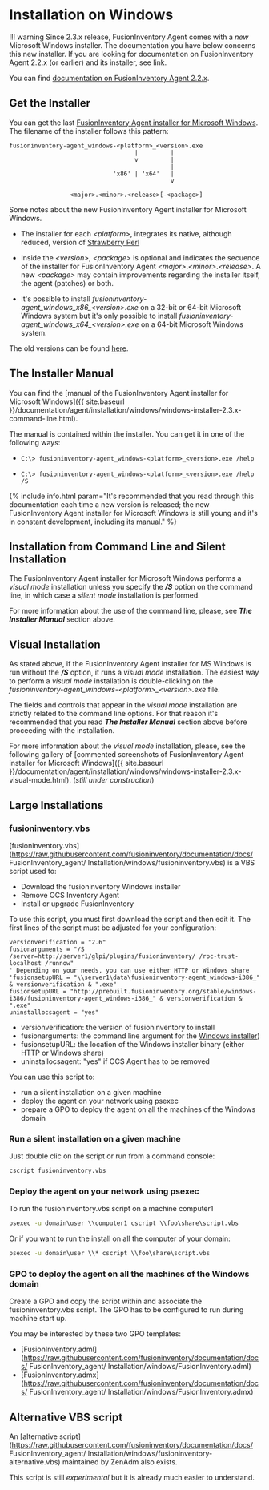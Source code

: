 # Installation on Windows

!!! warning
    Since 2.3.x release, FusionInventory Agent comes with a *new* Microsoft Windows installer. The documentation you have below concerns this new installer. If you are looking for documentation on FusionInventory Agent 2.2.x (or earlier) and its installer, see link.

You can find [documentation on FusionInventory Agent 2.2.x](archive/windows_before_2.3.0.md).


## Get the Installer



You can get the last [FusionInventory Agent installer for Microsoft Windows](https://github.com/fusioninventory/fusioninventory-agent/releases). The filename of the installer follows this pattern:



    fusioninventory-agent_windows-<platform>_<version>.exe
                                       |         |
                                       v         |
                                                 |
                                 'x86' | 'x64'   |
                                                 v
                                                  
                     <major>.<minor>.<release>[-<package>]



Some notes about the new FusionInventory Agent installer for Microsoft Windows.



* The installer for each *\<platform>*, integrates its native, although reduced, version of [Strawberry Perl](http://strawberryperl.com/ "http://strawberryperl.com/")



* Inside the *\<version>*, *\<package>* is optional and indicates the secuence of the installer for FusionInventory Agent *\<major>*.*\<minor>*.*\<release>*. A new *\<package>* may contain improvements regarding the installer itself, the agent (patches) or both.



* It's possible to install *fusioninventory-agent_windows_x86_\<version>.exe* on a 32-bit or 64-bit Microsoft Windows system but it's only possible to install *fusioninventory-agent_windows_x64_\<version>.exe* on a 64-bit Microsoft Windows system.


The old versions can be found [here](http://forge.fusioninventory.org/projects/fusioninventory-agent-windows-installer/files "http://forge.fusioninventory.org/projects/fusioninventory-agent-windows-installer/files").


## The Installer Manual



You can find the [manual of the FusionInventory Agent installer for Microsoft Windows]({{ site.baseurl }}/documentation/agent/installation/windows/windows-installer-2.3.x-command-line.html).



The manual is contained within the installer. You can get it in one of the following ways:



* `C:\> fusioninventory-agent_windows-<platform>_<version>.exe /help`


* `C:\> fusioninventory-agent_windows-<platform>_<version>.exe /help /S`


{% include info.html param="It's recommended that you read through this documentation each time a new version is released; the new FusionInventory Agent installer for Microsoft Windows is still young and it's in constant development, including its manual." %}


## Installation from Command Line and Silent Installation



The FusionInventory Agent installer for Microsoft Windows performs a *visual mode* installation unless you specify the ***/S*** option on the command line, in which case a *silent mode* installation is performed.



For more information about the use of the command line, please, see ***The Installer Manual*** section above.



## Visual Installation



As stated above, if the FusionInventory Agent installer for MS Windows is run without the ***/S*** option, it runs a *visual mode* installation. The easiest way to perform a *visual mode* installation is double-clicking on the *fusioninventory-agent_windows-\<platform>_\<version>.exe* file.



The fields and controls that appear in the *visual mode* installation are strictly related to the command line options. For that reason it's recommended that you read ***The Installer Manual*** section above before proceeding with the installation.



For more information about the *visual mode* installation, please, see the following gallery of [commented screenshots of FusionInventory Agent installer for Microsoft Windows]({{ site.baseurl }}/documentation/agent/installation/windows/windows-installer-2.3.x-visual-mode.html). (*still under construction*)



## Large Installations


### fusioninventory.vbs

[fusioninventory.vbs](https://raw.githubusercontent.com/fusioninventory/documentation/docs/ FusionInventory_agent/   Installation/windows/fusioninventory.vbs) is a VBS script used to:

* Download the fusioninventory Windows installer
* Remove OCS Inventory Agent
* Install or upgrade FusionInventory

To use this script, you must first download the script and then edit it. The first lines of the script
must be adjusted for your configuration:

```
versionverification = "2.6"
fusionarguments = "/S /server=http://server1/glpi/plugins/fusioninventory/ /rpc-trust-localhost /runnow"
' Depending on your needs, you can use either HTTP or Windows share
'fusionsetupURL = "\\server1\data\fusioninventory-agent_windows-i386_" & versionverification & ".exe"
fusionsetupURL = "http://prebuilt.fusioninventory.org/stable/windows-i386/fusioninventory-agent_windows-i386_" & versionverification & ".exe"
uninstallocsagent = "yes"
```

* versionverification: the version of fusioninventory to install
* fusionarguments: the command line argument for the [Windows installer](./windows-installer-2.3.x-command-line.md))
* fusionsetupURL: the location of the Windows installer binary (either HTTP or Windows share)
* uninstallocsagent: "yes" if OCS Agent has to be removed


You can use this  script to:

* run a silent installation on a given machine
* deploy the agent on your network using psexec
* prepare a GPO to deploy the agent on all the machines of the Windows domain

### Run a silent installation on a given machine

Just double clic on the script or run from a command console:

``` cmd
cscript fusioninventory.vbs
```

### Deploy the agent on your network using psexec

To run the fusioninventory.vbs script on a machine computer1

``` cmd
psexec -u domain\user \\computer1 cscript \\foo\share\script.vbs
```

Or if you want to run the install on all the computer of your domain:

``` cmd
psexec -u domain\user \\* cscript \\foo\share\script.vbs
```

### GPO to deploy the agent on all the machines of the Windows domain

Create a GPO and copy the script within and associate the fusioninventory.vbs script. The GPO has to be configured to run during machine start up.

You may be interested by these two GPO templates:

* [FusionInventory.adml](https://raw.githubusercontent.com/fusioninventory/documentation/docs/ FusionInventory_agent/   Installation/windows/FusionInventory.adml)
* [FusionInventory.admx](https://raw.githubusercontent.com/fusioninventory/documentation/docs/ FusionInventory_agent/   Installation/windows/FusionInventory.admx)

## Alternative VBS script

An [alternative script](https://raw.githubusercontent.com/fusioninventory/documentation/docs/ FusionInventory_agent/   Installation/windows/fusioninventory-alternative.vbs) maintained by ZenAdm also exists.

This script is still *experimental* but it is already much easier to understand.

